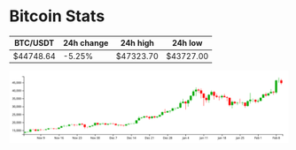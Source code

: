 # Bitcoin Stats

BTC/USDT|24h change|24h high|24h low|
|---|---|---|---|
|$44748.64|-5.25%|$47323.70|$43727.00|

<img src="./chart.svg">
